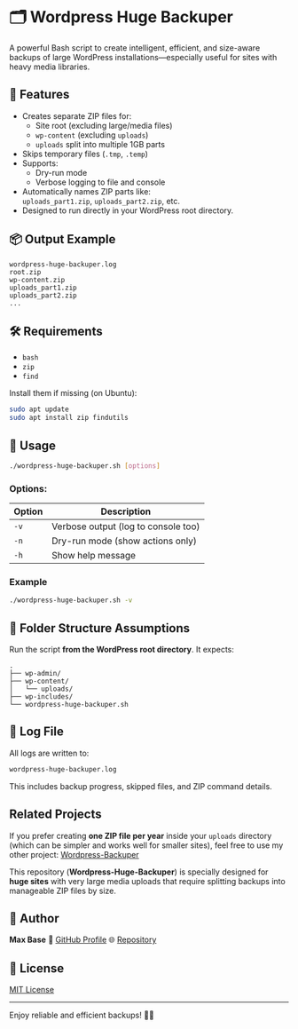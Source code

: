 # 🗂️ Wordpress Huge Backuper

A powerful Bash script to create intelligent, efficient, and size-aware backups of large WordPress installations—especially useful for sites with heavy media libraries.

## 🔧 Features

- Creates separate ZIP files for:
  - Site root (excluding large/media files)
  - `wp-content` (excluding `uploads`)
  - `uploads` split into multiple 1GB parts
- Skips temporary files (`.tmp`, `.temp`)
- Supports:
  - Dry-run mode
  - Verbose logging to file and console
- Automatically names ZIP parts like:  
  `uploads_part1.zip`, `uploads_part2.zip`, etc.
- Designed to run directly in your WordPress root directory.

## 📦 Output Example

```
wordpress-huge-backuper.log
root.zip
wp-content.zip
uploads_part1.zip
uploads_part2.zip
...
````

## 🛠️ Requirements

- `bash`
- `zip`
- `find`

Install them if missing (on Ubuntu):

```bash
sudo apt update
sudo apt install zip findutils
````

## 🚀 Usage

```bash
./wordpress-huge-backuper.sh [options]
```

### Options:

| Option | Description                         |
| ------ | ----------------------------------- |
| `-v`   | Verbose output (log to console too) |
| `-n`   | Dry-run mode (show actions only)    |
| `-h`   | Show help message                   |

### Example

```bash
./wordpress-huge-backuper.sh -v
```

## 📁 Folder Structure Assumptions

Run the script **from the WordPress root directory**. It expects:

```
.
├── wp-admin/
├── wp-content/
│   └── uploads/
├── wp-includes/
└── wordpress-huge-backuper.sh
```

## 📜 Log File

All logs are written to:

```bash
wordpress-huge-backuper.log
```

This includes backup progress, skipped files, and ZIP command details.

## Related Projects

If you prefer creating **one ZIP file per year** inside your `uploads` directory (which can be simpler and works well for smaller sites), feel free to use my other project:
[Wordpress-Backuper](https://github.com/BaseMax/wordpress-backuper)

This repository (**Wordpress-Huge-Backuper**) is specially designed for **huge sites** with very large media uploads that require splitting backups into manageable ZIP files by size.

## 🧠 Author

**Max Base**
📎 [GitHub Profile](https://github.com/BaseMax)
🌐 [Repository](https://github.com/BaseMax/WordpressHugeBackuper)

## 📝 License

[MIT License](LICENSE)

---

Enjoy reliable and efficient backups! 💾✨
